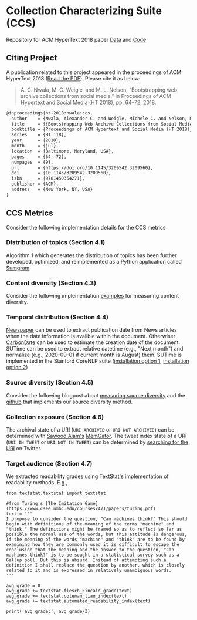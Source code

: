 # Collection Characterizing Suite (CCS)
Repository for ACM HyperText 2018 paper [Data](/Data) and [Code](/Code)
## Citing Project
A publication related to this project appeared in the proceedings of ACM HyperText 2018 ([Read the PDF](https://www.cs.odu.edu/~mln/pubs/ht-2018/hypertext-2018-nwala-bootstrapping.pdf)). Please cite it as below:

> A. C. Nwala, M. C. Weigle, and M. L. Nelson, “Bootstrapping web archive collections
from social media,” in Proceedings of ACM Hypertext and Social Media (HT 2018),
pp. 64–72, 2018.

```latex
@inproceedings{ht-2018:nwala:ccs,
  author    = {Nwala, Alexander C. and Weigle, Michele C. and Nelson, Michael L.},
  title     = {{Bootstrapping Web Archive Collections from Social Media}},
  booktitle = {Proceedings of ACM Hypertext and Social Media (HT 2018)},
  series    = {HT '18},
  year      = {2018},
  month     = {jul},
  location  = {Baltimore, Maryland, USA},
  pages     = {64--72},
  numpages  = {9},
  url       = {https://doi.org/10.1145/3209542.3209560},
  doi       = {10.1145/3209542.3209560},
  isbn      = {9781450354271},
  publisher = {ACM},
  address   = {New York, NY, USA}
}
```
## CCS Metrics
Consider the following implementation details for the CCS metrics 
### Distribution of topics (Section 4.1)
Algorithm 1 which generates the distribution of topics has been further developed, optimized, and reimplemented as a Python application called [Sumgram](https://github.com/oduwsdl/sumgram/).

### Content diversity (Section 4.3)
Consider the following implementation [examples](/Code/contentDiversityExample.py) for measuring content diversity.

### Temporal distribution (Section 4.4)
[Newspaper](https://github.com/codelucas/newspaper) can be used to extract publication date from News articles when the date information is availble within the document. Otherwiser [CarbonDate](https://github.com/oduwsdl/CarbonDate) can be used to estimate the creation date of the document. SUTime can be used to extract relative datetime (e.g., "Next month") and normalize (e.g., 2020-09-01 if current month is August) them. SUTime is implemented in the Stanford CoreNLP suite ([installation option 1](https://ws-dl.blogspot.com/2018/03/2018-03-04-installing-stanford-corenlp.html), [installation option 2](https://stanfordnlp.github.io/CoreNLP/other-languages.html#docker))

### Source diversity (Section 4.5)
Consider the following blogpost about [measuring source diversity](https://github.com/anwala/url-diversity) and the [github](https://ws-dl.blogspot.com/2018/05/2018-05-04-exploration-of-url-diversity.html) that implements our source diversity method.

### Collection exposure (Section 4.6)
The archival state of a URI (`URI ARCHIVED` or `URI NOT ARCHIVED`) can be determined with [Sawood Alam's](https://twitter.com/ibnesayeed) [MemGator](https://github.com/oduwsdl/MemGator). The tweet index state of a URI (`URI IN TWEET` or `URI NOT IN TWEET`) can be determined by [searching for the URI](https://ws-dl.blogspot.com/2017/01/2017-01-23-finding-urls-on-twitter.html) on Twitter.

### Target audience (Section 4.7)
We extracted readability grades using [TextStat's](https://github.com/shivam5992/textstat) implementation of readability methods. E.g., 
```
from textstat.textstat import textstat

#from Turing's [The Imitation Game](https://www.csee.umbc.edu/courses/471/papers/turing.pdf)
text = '''
I propose to consider the question, "Can machines think?" This should begin with definitions of the meaning of the terms "machine" and "think." The definitions might be framed so as to reflect so far as possible the normal use of the words, but this attitude is dangerous, If the meaning of the words "machine" and "think" are to be found by examining how they are commonly used it is difficult to escape the conclusion that the meaning and the answer to the question, "Can machines think?" is to be sought in a statistical survey such as a Gallup poll. But this is absurd. Instead of attempting such a
definition I shall replace the question by another, which is closely related to it and is expressed in relatively unambiguous words. 
'''

avg_grade = 0
avg_grade += textstat.flesch_kincaid_grade(text)
avg_grade += textstat.coleman_liau_index(text)
avg_grade += textstat.automated_readability_index(text)

print('avg_grade:', avg_grade/3)
```
